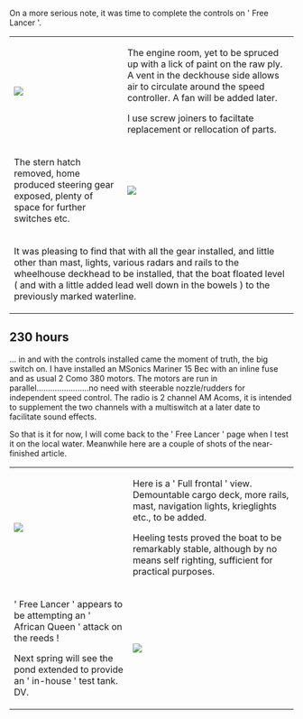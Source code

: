 On a more serious note, it was time to complete the controls on ' Free Lancer '.

<div align="center" class="image-table">
	<table>
		<tr>
			<td class="col2">
				<img src="/jgdr20/assets/jmm/engineroom.jpg">
			</td>
			<td class="col2">
				<p>The engine room, yet to be spruced up with a lick of paint on the raw ply. A vent in the deckhouse side allows air to circulate around the speed controller. A fan will be added later.</p>
				<p>I use screw joiners to faciltate replacement or rellocation of parts.</p>
			</td>
		</tr>
		<tr>
			<td>
				<p>The stern hatch removed, home produced steering gear exposed, plenty of space for further switches etc.</p>
			</td>
			<td>
				<img src="/jgdr20/assets/jmm/sternworks2.jpg">
			</td>
		</tr>
		<tr>
			<td colspan="2">
				<p>It was pleasing to find that with all the gear installed, and little other than mast, lights, various radars and rails to the wheelhouse deckhead to be installed, that the boat floated level ( and with a little added lead well down in the bowels ) to the previously marked waterline.</p>
			</td>
		</tr>
	</table>
</div>

## 230 hours
... in and with the controls installed came the moment of truth, the big switch on.
I have installed an MSonics Mariner 15 Bec with an inline fuse and as usual 2 Como 380 motors.
The motors are run in parallel.......................no need with steerable nozzle/rudders for independent speed control.
The radio is 2 channel AM Acoms, it is intended to supplement the two channels with a multiswitch at a later date to facilitate sound effects.

So that is it for now, I will come back to the ' Free Lancer ' page when I test it on the local water.
Meanwhile here are a couple of shots of the near-finished article.

<div align="center" class="image-table">
	<table>
		<tr>
			<td class="col2">
				<img src="/jgdr20/assets/jmm/fullfrontal.jpg">
			</td>
			<td class="col2">
				<p>Here is a ' Full frontal ' view. Demountable cargo deck, more rails, mast, navigation lights, krieglights etc., to be added.</p>
				<p>Heeling tests proved the boat to be remarkably stable, although by no means self righting, sufficient for practical purposes.</p>
			</td>
		</tr>
		<tr>
			<td>
				<p>' Free Lancer ' appears to be attempting an ' African Queen ' attack on the reeds !</p>
				<p>Next spring will see the pond extended to provide an ' in-house ' test tank. DV.</p>
			</td>
			<td>
				<img src="/jgdr20/assets/jmm/nearlyfinished1.jpg">
			</td>
		</tr>
	</table>
</div>
